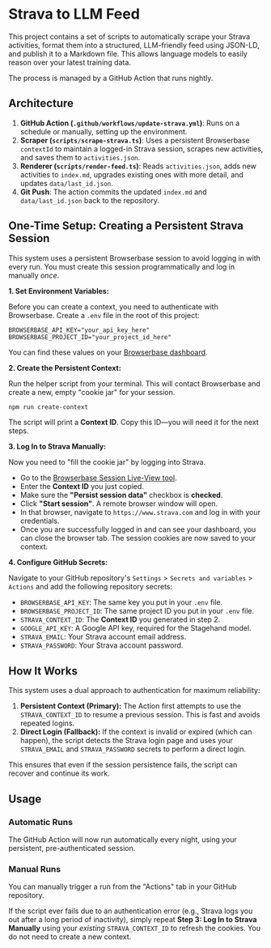 # Strava to LLM Feed

This project contains a set of scripts to automatically scrape your Strava activities, format them into a structured, LLM-friendly feed using JSON-LD, and publish it to a Markdown file. This allows language models to easily reason over your latest training data.

The process is managed by a GitHub Action that runs nightly.

## Architecture

1.  **GitHub Action (`.github/workflows/update-strava.yml`)**: Runs on a schedule or manually, setting up the environment.
2.  **Scraper (`scripts/scrape-strava.ts`)**: Uses a persistent Browserbase `contextId` to maintain a logged-in Strava session, scrapes new activities, and saves them to `activities.json`.
3.  **Renderer (`scripts/render-feed.ts`)**: Reads `activities.json`, adds new activities to `index.md`, upgrades existing ones with more detail, and updates `data/last_id.json`.
4.  **Git Push**: The action commits the updated `index.md` and `data/last_id.json` back to the repository.

## One-Time Setup: Creating a Persistent Strava Session

This system uses a persistent Browserbase session to avoid logging in with every run. You must create this session programmatically and log in manually *once*.

**1. Set Environment Variables:**

Before you can create a context, you need to authenticate with Browserbase. Create a `.env` file in the root of this project:

```
BROWSERBASE_API_KEY="your_api_key_here"
BROWSERBASE_PROJECT_ID="your_project_id_here"
```

You can find these values on your [Browserbase dashboard](https://www.browserbase.com/dashboard).

**2. Create the Persistent Context:**

Run the helper script from your terminal. This will contact Browserbase and create a new, empty "cookie jar" for your session.

```bash
npm run create-context
```

The script will print a **Context ID**. Copy this ID—you will need it for the next steps.

**3. Log In to Strava Manually:**

Now you need to "fill the cookie jar" by logging into Strava.

*   Go to the [Browserbase Session Live-View tool](https://www.browserbase.com/sessions/live-view).
*   Enter the **Context ID** you just copied.
*   Make sure the **"Persist session data"** checkbox is **checked**.
*   Click **"Start session"**. A remote browser window will open.
*   In that browser, navigate to `https://www.strava.com` and log in with your credentials.
*   Once you are successfully logged in and can see your dashboard, you can close the browser tab. The session cookies are now saved to your context.

**4. Configure GitHub Secrets:**

Navigate to your GitHub repository's `Settings` > `Secrets and variables` > `Actions` and add the following repository secrets:

*   `BROWSERBASE_API_KEY`: The same key you put in your `.env` file.
*   `BROWSERBASE_PROJECT_ID`: The same project ID you put in your `.env` file.
*   `STRAVA_CONTEXT_ID`: The **Context ID** you generated in step 2.
*   `GOOGLE_API_KEY`: A Google API key, required for the Stagehand model.
*   `STRAVA_EMAIL`: Your Strava account email address.
*   `STRAVA_PASSWORD`: Your Strava account password.

## How It Works

This system uses a dual approach to authentication for maximum reliability:

1.  **Persistent Context (Primary):** The Action first attempts to use the `STRAVA_CONTEXT_ID` to resume a previous session. This is fast and avoids repeated logins.
2.  **Direct Login (Fallback):** If the context is invalid or expired (which can happen), the script detects the Strava login page and uses your `STRAVA_EMAIL` and `STRAVA_PASSWORD` secrets to perform a direct login.

This ensures that even if the session persistence fails, the script can recover and continue its work.

## Usage

### Automatic Runs

The GitHub Action will now run automatically every night, using your persistent, pre-authenticated session.

### Manual Runs

You can manually trigger a run from the "Actions" tab in your GitHub repository.

If the script ever fails due to an authentication error (e.g., Strava logs you out after a long period of inactivity), simply repeat **Step 3: Log In to Strava Manually** using your *existing* `STRAVA_CONTEXT_ID` to refresh the cookies. You do not need to create a new context. 